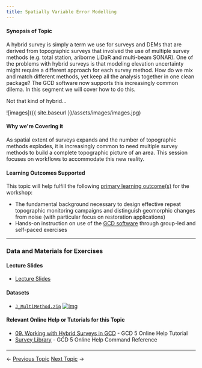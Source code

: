 ```yaml
---
title: Spatially Variable Error Modelling
---
```


#### Synopsis of Topic

A hybrid survey is simply a term we use for surveys and DEMs that are derived from topographic surveys that involved the use of multiple survey methods (e.g. total station, ariborne LiDaR and multi-beam SONAR). One of the problems with hybrid surveys is that modeling elevation uncertainty might require a different approach for each survey method. How do we mix and match different methods, yet keep all the analysis together in one clean package? The GCD software now supports this increasingly common dilema. In this segment we will cover how to do this.

Not that kind of hybrid...

![images]({{ site.baseurl }}/assets/images/images.jpg)

#### Why we're Covering it

As spatial extent of surveys expands and the number of topographic methods explodes, it is increasingly common to need multiple survey methods to build a complete topographic picture of an area. This session focuses on workflows to accommodate this new reality.

#### Learning Outcomes Supported

This topic will help fulfill the following [primary learning outcome(s)](http://gcdworkshop.joewheaton.org/syllabus/primary-learning-outcomes) for the workshop:

- The fundamental background necessary to design effective repeat topographic monitoring campaigns and distinguish geomorphic changes from noise (with particular focus on restoration applications)
- Hands-on instruction on use of the [GCD software](http://www.joewheaton.org/Home/research/software/GCD) through group-led and self-paced exercises

------

### Data and Materials for Exercises

#### Lecture Slides

-  [Lecture Slides](http://etal.usu.edu/GCD/Workshop/2015_RRNW/Lectures/J_HybridDataCollection.pdf)

#### Datasets

- [`J_MultiMethod.zip`](http://etal.usu.edu/GCD/Workshop/2015_RRNW/Excercises/J_MultiMethod.zip) [![img](http://gcdworkshop.joewheaton.org/_/rsrc/1422837214438/workshop-topics/versions/1-day-workshop/j-spatially-variable-error-modelling/winzip_icon_16.gif)](http://gcdworkshop.joewheaton.org/workshop-topics/versions/1-day-workshop/j-spatially-variable-error-modelling/winzip_icon_16.gif?attredirects=0)



#### Relevant Online Help or Tutorials for this Topic

- [09. Working with Hybrid Surveys in GCD](http://gcd5help.joewheaton.org/tutorials--how-to/ix-working-with-hybrid-surveys-in-gcd) - GCD 5 Online Help Tutorial
- [Survey Library](http://gcd5help.joewheaton.org/gcd-command-reference/data-prep-menu/survey-library)  - GCD 5 Online Help Command Reference

#### 

------

← [Previous Topic](http://gcdworkshop.joewheaton.org/workshop-topics/versions/1-day-workshop/i-approaches-to-estimating-dem-error)            [Next Topic](http://gcdworkshop.joewheaton.org/workshop-topics/versions/1-day-workshop/k-spatially-variable---introduction-to-fuzzy-error-modelling) →